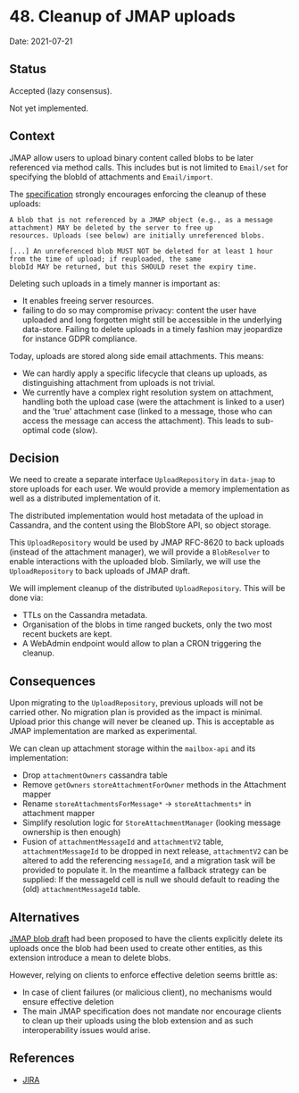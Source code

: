 # 48. Cleanup of JMAP uploads

Date: 2021-07-21

## Status

Accepted (lazy consensus).

Not yet implemented.

## Context

JMAP allow users to upload binary content called blobs to be later referenced via method calls. This includes but is not
limited to `Email/set` for specifying the blobId of attachments and `Email/import`.

The [specification](https://jmap.io/spec-core.html#binary-data) strongly encourages enforcing the cleanup of these uploads:

```
A blob that is not referenced by a JMAP object (e.g., as a message attachment) MAY be deleted by the server to free up 
resources. Uploads (see below) are initially unreferenced blobs.

[...] An unreferenced blob MUST NOT be deleted for at least 1 hour from the time of upload; if reuploaded, the same 
blobId MAY be returned, but this SHOULD reset the expiry time.
```

Deleting such uploads in a timely manner is important as:

 - It enables freeing server resources.
 - failing to do so may compromise privacy: content the user have uploaded and long forgotten might still be accessible
 in the underlying data-store. Failing to delete uploads in a timely fashion may jeopardize for instance GDPR compliance.
 
Today, uploads are stored along side email attachments. This means:
 - We can hardly apply a specific lifecycle that cleans up uploads, as distinguishing attachment from uploads is not 
 trivial.
 - We currently have a complex right resolution system on attachment, handling both the upload case (were the attachment
 is linked to a user) and the 'true' attachment case (linked to a message, those who can access the message can access 
 the attachment). This leads to sub-optimal code (slow).

## Decision

We need to create a separate interface `UploadRepository` in `data-jmap` to store uploads for each user. We would provide a memory 
implementation as well as a distributed implementation of it.

The distributed implementation would host metadata of the upload in Cassandra, and the content using the BlobStore API,
so object storage.

This `UploadRepository` would be used by JMAP RFC-8620 to back uploads (instead of the attachment manager), we will 
provide a `BlobResolver` to enable interactions with the uploaded blob. Similarly, we will use the `UploadRepository` to
back uploads of JMAP draft.

We will implement cleanup of the distributed `UploadRepository`. This will be done via:
 - TTLs on the Cassandra metadata.
 - Organisation of the blobs in time ranged buckets, only the two most recent buckets are kept.
 - A WebAdmin endpoint would allow to plan a CRON triggering the cleanup.

## Consequences

Upon migrating to the `UploadRepository`, previous uploads will not be carried other. No migration plan is provided as 
the impact is minimal. Upload prior this change will never be cleaned up. This is acceptable as JMAP implementation are 
marked as experimental.

We can clean up attachment storage within the `mailbox-api` and its implementation:
 - Drop `attachmentOwners` cassandra table
 - Remove `getOwners` `storeAttachmentForOwner` methods in the Attachment mapper
 - Rename `storeAttachmentsForMessage*` -> `storeAttachments*` in attachment mapper
 - Simplify resolution logic for `StoreAttachmentManager` (looking message ownership is then enough)
 - Fusion of `attachmentMessageId` and `attachmentV2` table, `attachmentMessageId` to be dropped in next release, 
 `attachmentV2` can be altered to add the referencing `messageId`, and a migration task will be provided to populate it.
 In the meantime a fallback strategy can be supplied: If the messageId cell is null we should default to reading the 
 (old) `attachmentMessageId` table.
 
## Alternatives

[JMAP blob draft](https://datatracker.ietf.org/doc/draft-ietf-jmap-blob/) had been proposed to have the clients explicitly
delete its uploads once the blob had been used to create other entities, as this extension introduce a mean to delete 
blobs.

However, relying on clients to enforce effective deletion seems brittle as:
 - In case of client failures (or malicious client), no mechanisms would ensure effective deletion
 - The main JMAP specification does not mandate nor encourage clients to clean up their uploads using the blob extension
 and as such interoperability issues would arise.

## References

 - [JIRA](https://issues.apache.org/jira/browse/JAMES-3544)